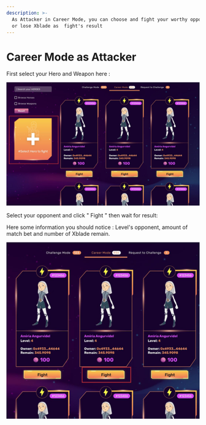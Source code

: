 ```yaml
---
description: >-
  As Attacker in Career Mode, you can choose and fight your worthy opponent, win
  or lose Xblade as  fight's result
---
```


# Career Mode as Attacker

First select your Hero and Weapon here :

![](<../../.gitbook/assets/18 (1).jpg>)

Select your opponent and click " Fight " then wait for result:

Here some information you should notice : Level's opponent, amount of match bet and number of Xblade remain.

![](<../../.gitbook/assets/19 (1).jpg>)

